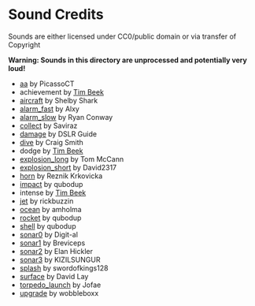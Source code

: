 # Sound Credits

Sounds are either licensed under CC0/public domain or via transfer of Copyright

**Warning: Sounds in this directory are unprocessed and potentially very loud!**

 - [aa](https://freesound.org/people/PicassoCT/sounds/260939/) by PicassoCT
 - achievement by [Tim Beek](https://timbeek.com)
 - [aircraft](https://freesound.org/people/shelbyshark/sounds/513397/) by Shelby Shark
 - [alarm_fast](https://freesound.org/people/Alxy/sounds/189327/) by Alxy
 - [alarm_slow](https://freesound.org/people/ryanconway/sounds/165504/) by Ryan Conway
 - [collect](https://freesound.org/people/Saviraz/sounds/512216/) by Saviraz
 - [damage](https://freesound.org/people/dslrguide/sounds/321485/) by DSLR Guide
 - [dive](https://freesound.org/people/craigsmith/sounds/480002/) by Craig Smith
 - dodge by [Tim Beek](https://timbeek.com)
 - [explosion_long](https://freesound.org/people/tommccann/sounds/235968/) by Tom McCann
 - [explosion_short](https://freesound.org/people/David2317/sounds/514647/) by David2317
 - [horn](https://freesound.org/people/reznik_Krkovicka/sounds/532339/) by Reznik Krkovicka
 - [impact](https://freesound.org/people/qubodup/sounds/67468/) by qubodup
 - intense by [Tim Beek](https://timbeek.com)
 - [jet](https://freesound.org/people/rickbuzzin/sounds/131315/) by rickbuzzin
 - [ocean](https://freesound.org/people/amholma/sounds/372181/) by amholma
 - [rocket](https://freesound.org/people/qubodup/sounds/67541/) by qubodup
 - [shell](https://freesound.org/people/qubodup/sounds/162365/) by qubodup
 - [sonar0](https://freesound.org/people/digit-al/sounds/90340/) by Digit-al
 - [sonar1](https://freesound.org/people/Breviceps/sounds/493162/) by Breviceps
 - [sonar2](https://freesound.org/people/ElanHickler/sounds/38702/) by Elan Hickler
 - [sonar3](https://freesound.org/people/KIZILSUNGUR/sounds/70299/) by KIZILSUNGUR
 - [splash](https://freesound.org/people/swordofkings128/sounds/398032/) by swordofkings128
 - [surface](https://freesound.org/people/davidlay1/sounds/416079/) by David Lay
 - [torpedo_launch](https://freesound.org/people/Jofae/sounds/367125/) by Jofae
 - [upgrade](https://opengameart.org/content/level-up-power-up-coin-get-13-sounds) by wobbleboxx
